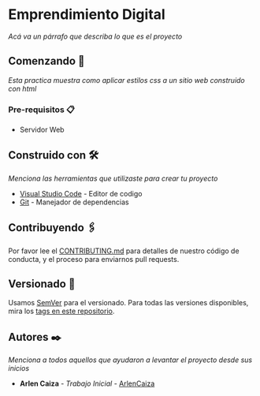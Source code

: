 # Emprendimiento Digital

_Acá va un párrafo que describa lo que es el proyecto_

## Comenzando 🚀

_Esta practica muestra como aplicar estilos css a un sitio web construido con html_


### Pre-requisitos 📋

* Servidor Web

## Construido con 🛠️

_Menciona las herramientas que utilizaste para crear tu proyecto_

* [Visual Studio Code](https://code.visualstudio.com/) - Editor de codigo
* [Git](https://git-scm.com/downloads) - Manejador de dependencias

## Contribuyendo 🖇️

Por favor lee el [CONTRIBUTING.md](https://gist.github.com/villanuevand/xxxxxx) para detalles de nuestro código de conducta, y el proceso para enviarnos pull requests.

## Versionado 📌

Usamos [SemVer](http://semver.org/) para el versionado. Para todas las versiones disponibles, mira los [tags en este repositorio](https://github.com/tu/proyecto/tags).

## Autores ✒️

_Menciona a todos aquellos que ayudaron a levantar el proyecto desde sus inicios_

* **Arlen Caiza** - *Trabajo Inicial* - [ArlenCaiza](https://github.com/Arlen120)
